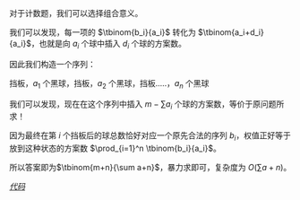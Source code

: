 对于计数题，我们可以选择组合意义。

我们可以发现，每一项的 $\tbinom{b_i}{a_i}$ 转化为 $\tbinom{a_i+d_i}{a_i}$，也就是向 $a_i$ 个球中插入 $d_i$ 个球的方案数。

因此我们构造一个序列：

挡板，$a_1$ 个黑球，挡板，$a_2$ 个黑球，挡板.....，$a_n$ 个黑球

我们可以发现，现在在这个序列中插入 $m-\sum a_i$ 个球的方案数，等价于原问题所求！

因为最终在第 $i$ 个挡板后的球总数恰好对应一个原先合法的序列 $b_i$，权值正好等于放到这种状态的方案数 $\prod_{i=1}^n \tbinom{b_i}{a_i}$。

所以答案即为$\tbinom{m+n}{\sum a+n}$，暴力求即可，复杂度为 $O({\sum a+n})$。

 _[代码](https://www.luogu.com.cn/paste/rk0y8y3b)_ 
